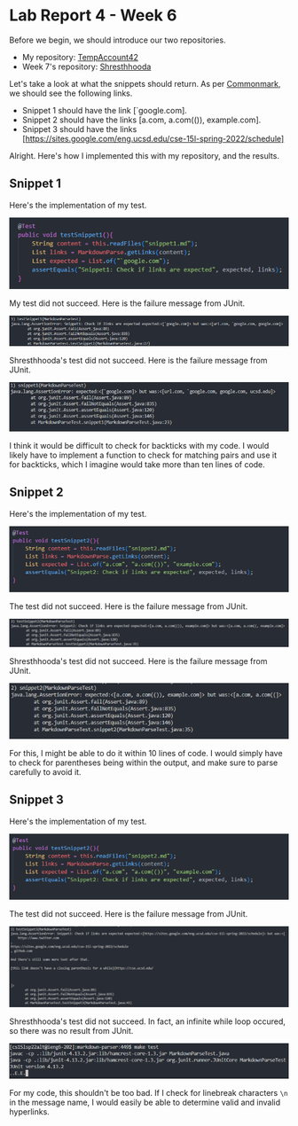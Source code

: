 # Lab Report 4 - Week 6

Before we begin, we should introduce our two repositories.

- My repository: [TempAccount42](https://github.com/TempAccount42/markdown-parser)
- Week 7's repository: [Shresthhooda](https://github.com/Shresthhooda/markdown-parser)

Let's take a look at what the snippets should return. As per [Commonmark](https://spec.commonmark.org/dingus/), we should see the following links.

- Snippet 1 should have the link [\`google.com].
- Snippet 2 should have the links [a.com, a.com(()), example.com].
- Snippet 3 should have the links [https://sites.google.com/eng.ucsd.edu/cse-15l-spring-2022/schedule]

Alright. Here's how I implemented this with my repository, and the results.

## Snippet 1
Here's the implementation of my test.

![Test Snippet 1](testSnippet1.PNG)

My test did not succeed. Here is the failure message from JUnit.

![Snippet 1 Failure](snippet1Failure.PNG)

Shresthhooda's test did not succeed. Here is the failure message from JUnit.

![Snippet 1 Failure Shresthhooda](snippet1Failure2.PNG)

I think it would be difficult to check for backticks with my code. I would likely have to implement a function to check for matching pairs and use it for backticks, which I imagine would take more than ten lines of code.

## Snippet 2
Here's the implementation of my test.

![Test Snippet 2](testSnippet2.PNG)

The test did not succeed. Here is the failure message from JUnit.

![Snippet 2 Failure](snippet2Failure.PNG)

Shresthhooda's test did not succeed. Here is the failure message from JUnit.

![Snippet 2 Failure Shresthhooda](snippet2Failure2.PNG)

For this, I might be able to do it within 10 lines of code. I would simply have to check for parentheses being within the output, and make sure to parse carefully to avoid it.

## Snippet 3
Here's the implementation of my test.

![Test Snippet 3](testSnippet2.PNG)

The test did not succeed. Here is the failure message from JUnit.

![Snippet 3 Failure](snippet3Failure.PNG)

Shresthhooda's test did not succeed. In fact, an infinite while loop occured, so there was no result from JUnit.

![Snippet 3 Failure Shresthhooda](snippet3Failure2.PNG)

For my code, this shouldn't be too bad. If I check for linebreak characters `\n` in the message name, I would easily be able to determine valid and invalid hyperlinks.
